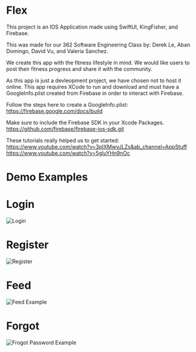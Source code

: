 # Flex
This project is an IOS Application made using SwiftUI, KingFisher, and Firebase.

This was made for our 362 Software Engineering Class by: Derek Le, Aban Domingo, David Vu, and Valeria Sanchez.

We create this app with the fitness lifestyle in mind. We would like users to post their fitness progress and share it with the community.

As this app is just a devleopment project, we have chosen not to host it online.
This app requires XCode to run and download and must have a GoogleInfo.plist created from Firebase in order to interact with Firebase.

Follow the steps here to create a GoogleInfo.plist: https://firebase.google.com/docs/build

Make sure to include the Firebase SDK in your Xcode Packages. https://github.com/firebase/firebase-ios-sdk.git

These tutorials really helped us to get started:
https://www.youtube.com/watch?v=3pIXMwvJLZs&ab_channel=AppStuff
https://www.youtube.com/watch?v=5gIuYHn9nOc

# Demo Examples

# Login
![Login](FlexLogin.png)

# Register
![Register](FlexRegister.png)

# Feed
![Feed Example](FlexFeed.png)

# Forgot
![Frogot Password Example](FlexForgot.png)



